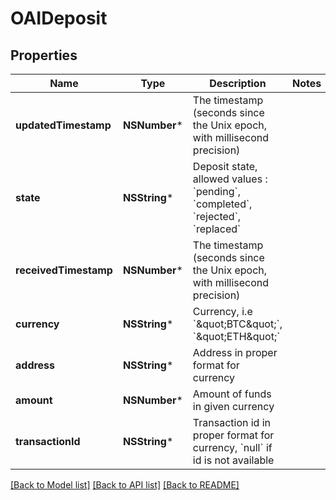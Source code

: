 # OAIDeposit

## Properties
Name | Type | Description | Notes
------------ | ------------- | ------------- | -------------
**updatedTimestamp** | **NSNumber*** | The timestamp (seconds since the Unix epoch, with millisecond precision) | 
**state** | **NSString*** | Deposit state, allowed values : &#x60;pending&#x60;, &#x60;completed&#x60;, &#x60;rejected&#x60;, &#x60;replaced&#x60; | 
**receivedTimestamp** | **NSNumber*** | The timestamp (seconds since the Unix epoch, with millisecond precision) | 
**currency** | **NSString*** | Currency, i.e &#x60;\&quot;BTC\&quot;&#x60;, &#x60;\&quot;ETH\&quot;&#x60; | 
**address** | **NSString*** | Address in proper format for currency | 
**amount** | **NSNumber*** | Amount of funds in given currency | 
**transactionId** | **NSString*** | Transaction id in proper format for currency, &#x60;null&#x60; if id is not available | 

[[Back to Model list]](../README.md#documentation-for-models) [[Back to API list]](../README.md#documentation-for-api-endpoints) [[Back to README]](../README.md)


